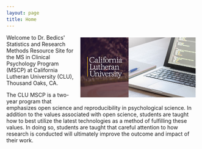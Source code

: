 ```yaml
---
layout: page
title: Home
---
```



<center>
<img src="https://raw.githubusercontent.com/CLU-MSCP/bedics/master/public/cover.jpg" alt="Cover" align="right" style="width: 60%; height: 60%; margin:8px">
</center> 

Welcome to Dr. Bedics' Statistics and Research Methods Resource Site for the MS in Clinical Psychology Program (MSCP) at California Lutheran University (CLU), Thousand Oaks, CA. 

The CLU MSCP is a two-year program that emphasizes open science and reproducibility in psychological science. In addition to the values associated with open science, students are taught how to best utilize the latest technologies as a method of fulfilling these values.  In doing so, students are taught that careful attention to how research is conducted will ultimately improve the outcome and impact of their work. 



